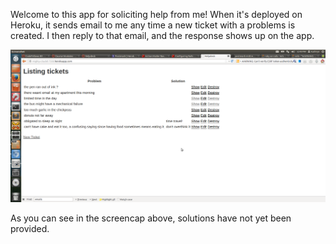 Welcome to this app for soliciting help from me! When it's deployed on Heroku, it sends email to me any time a new ticket with a problems is created. I then reply to that email, and the response shows up on the app.

![Alt text](screenshot.png "Screenshot of this app when it's deployed on Heroku.")

As you can see in the screencap above, solutions have not yet been provided.
